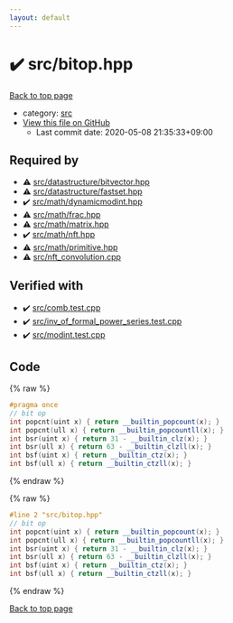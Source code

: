 ```yaml
---
layout: default
---
```


<!-- mathjax config similar to math.stackexchange -->
<script type="text/javascript" async
  src="https://cdnjs.cloudflare.com/ajax/libs/mathjax/2.7.5/MathJax.js?config=TeX-MML-AM_CHTML">
</script>
<script type="text/x-mathjax-config">
  MathJax.Hub.Config({
    TeX: { equationNumbers: { autoNumber: "AMS" }},
    tex2jax: {
      inlineMath: [ ['$','$'] ],
      processEscapes: true
    },
    "HTML-CSS": { matchFontHeight: false },
    displayAlign: "left",
    displayIndent: "2em"
  });
</script>

<script type="text/javascript" src="https://cdnjs.cloudflare.com/ajax/libs/jquery/3.4.1/jquery.min.js"></script>
<script src="https://cdn.jsdelivr.net/npm/jquery-balloon-js@1.1.2/jquery.balloon.min.js" integrity="sha256-ZEYs9VrgAeNuPvs15E39OsyOJaIkXEEt10fzxJ20+2I=" crossorigin="anonymous"></script>
<script type="text/javascript" src="../../assets/js/copy-button.js"></script>
<link rel="stylesheet" href="../../assets/css/copy-button.css" />


# :heavy_check_mark: src/bitop.hpp

<a href="../../index.html">Back to top page</a>

* category: <a href="../../index.html#25d902c24283ab8cfbac54dfa101ad31">src</a>
* <a href="{{ site.github.repository_url }}/blob/master/src/bitop.hpp">View this file on GitHub</a>
    - Last commit date: 2020-05-08 21:35:33+09:00




## Required by

* :warning: <a href="datastructure/bitvector.hpp.html">src/datastructure/bitvector.hpp</a>
* :warning: <a href="datastructure/fastset.hpp.html">src/datastructure/fastset.hpp</a>
* :heavy_check_mark: <a href="math/dynamicmodint.hpp.html">src/math/dynamicmodint.hpp</a>
* :warning: <a href="math/frac.hpp.html">src/math/frac.hpp</a>
* :warning: <a href="math/matrix.hpp.html">src/math/matrix.hpp</a>
* :heavy_check_mark: <a href="math/nft.hpp.html">src/math/nft.hpp</a>
* :warning: <a href="math/primitive.hpp.html">src/math/primitive.hpp</a>
* :warning: <a href="nft_convolution.cpp.html">src/nft_convolution.cpp</a>


## Verified with

* :heavy_check_mark: <a href="../../verify/src/comb.test.cpp.html">src/comb.test.cpp</a>
* :heavy_check_mark: <a href="../../verify/src/inv_of_formal_power_series.test.cpp.html">src/inv_of_formal_power_series.test.cpp</a>
* :heavy_check_mark: <a href="../../verify/src/modint.test.cpp.html">src/modint.test.cpp</a>


## Code

<a id="unbundled"></a>
{% raw %}
```cpp
#pragma once
// bit op
int popcnt(uint x) { return __builtin_popcount(x); }
int popcnt(ull x) { return __builtin_popcountll(x); }
int bsr(uint x) { return 31 - __builtin_clz(x); }
int bsr(ull x) { return 63 - __builtin_clzll(x); }
int bsf(uint x) { return __builtin_ctz(x); }
int bsf(ull x) { return __builtin_ctzll(x); }

```
{% endraw %}

<a id="bundled"></a>
{% raw %}
```cpp
#line 2 "src/bitop.hpp"
// bit op
int popcnt(uint x) { return __builtin_popcount(x); }
int popcnt(ull x) { return __builtin_popcountll(x); }
int bsr(uint x) { return 31 - __builtin_clz(x); }
int bsr(ull x) { return 63 - __builtin_clzll(x); }
int bsf(uint x) { return __builtin_ctz(x); }
int bsf(ull x) { return __builtin_ctzll(x); }

```
{% endraw %}

<a href="../../index.html">Back to top page</a>

